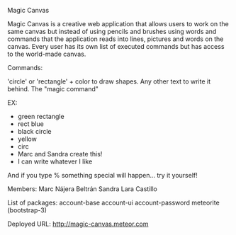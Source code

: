 Magic Canvas

Magic Canvas is a creative web application that allows users to work on the same canvas but instead of using pencils and brushes using words and commands that the application reads into lines, pictures and words on the canvas.
Every user has its own list of executed commands but has access to the world-made canvas.

Commands:

'circle' or 'rectangle' + color to draw shapes.
Any other text to write it behind.
The "magic command"

EX:

 - green rectangle
 - rect blue
 - black circle
 - yellow
 - circ
 - Marc and Sandra create this!
 - I can write whatever I like


And if you type % something special will happen... try it yourself!

Members:
Marc Nájera Beltrán
Sandra Lara Castillo

List of packages:
account-base
account-ui
account-password
meteorite
 (bootstrap-3)

Deployed URL: http://magic-canvas.meteor.com
